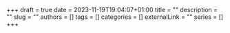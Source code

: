 +++ 
draft = true
date = 2023-11-19T19:04:07+01:00
title = ""
description = ""
slug = ""
authors = []
tags = []
categories = []
externalLink = ""
series = []
+++
